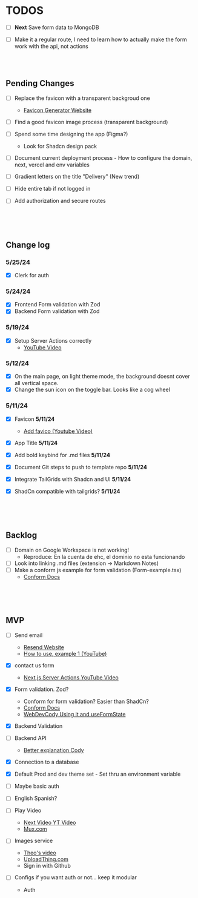 # **TODOS**

<!-- TODO: -->

- [ ] **Next** Save form data to MongoDB
- [ ] Make it a regular route, I need to learn how to actually make the form work with the api, not actions


&nbsp;  
&nbsp;
&nbsp;


<!-- ------------ Pending Changes -------------->

## Pending Changes

- [ ] Replace the favicon with a transparent backgroud one
  - [Favicon Generator Website](https://favicon.io/favicon-converter/)
- [ ] Find a good favicon image process (transparent background)
- [ ] Spend some time designing the app (Figma?)
  - Look for Shadcn design pack
- [ ] Document current deployment process - How to configure the domain, next, vercel and env variables
- [ ] Gradient letters on the title "Delivery" (New trend)
- [ ] Hide entire tab if not logged in

- [ ] Add authorization and secure routes


&nbsp;  
&nbsp;  
&nbsp;

<!-- ------------ CHANGELOG -------------->

## Change log

### **5/25/24**

- [x] Clerk for auth

### **5/24/24**

- [x] Frontend Form validation with Zod
- [x] Backend Form validation with Zod

### **5/19/24**

- [x] Setup Server Actions correctly
  - [YouTube Video](https://www.youtube.com/watch?v=RadgkoJrhu0&ab_channel=ByteGrad)

### **5/12/24**

- [x] On the main page, on light theme mode, the background doesnt cover all vertical space.
- [x] Change the sun icon on the toggle bar. Looks like a cog wheel

### **5/11/24**

- [x] Favicon **5/11/24**
  - [Add favico (Youtube Video)](https://www.youtube.com/watch?v=vkn4ZikqZqw&ab_channel=DevelopedByKPK)
- [x] App Title **5/11/24**
- [x] Add bold keybind for .md files **5/11/24**
- [x] Document Git steps to push to template repo **5/11/24**
- [x] Integrate TailGrids with Shadcn and UI **5/11/24**
- [x] ShadCn compatible with tailgrids? **5/11/24**


<!-- ----------------BACKLOG---------------------- -->

&nbsp;  
&nbsp;  
&nbsp;

## Backlog

- [ ] Domain on Google Workspace is not working!
  - Reproduce: En la cuenta de ehc, el dominio no esta funcionando
- [ ] Look into linking .md files (extension -> Markdown Notes)
- [ ] Make a conform js example for form validation (Form-example.tsx)
  - [Conform Docs](https://conform.guide/integration/nextjs)

&nbsp;  
&nbsp;  
&nbsp;

<!-- ----------------MVP---------------------- -->

## MVP

- [ ] Send email
  - [Resend Website](https://resend.com/)
  - [How to use, example 1 (YouTube)](https://www.youtube.com/watch?v=UqQxfpTQBaE&ab_channel=Resend)
- [x] contact us form
  - [Next.js Server Actions YouTube Video](https://www.youtube.com/watch?v=a2oa0qL4CB8&ab_channel=GTCoding)
- [x] Form validation. Zod?
  - Conform for form validation? Easier than ShadCn?
  - [Conform Docs](https://conform.guide/integration/nextjs)
  - [WebDevCody Using it and useFormState](https://www.youtube.com/watch?v=YyPwb8NFVA8)
- [x] Backend Validation
- [ ] Backend API
  - [Better explanation Cody](https://www.youtube.com/watch?v=BCQK4STfzn4&list=PL63l3MjGviFS2oBuMshpK5fm6EyHQAsTf&index=5&t=298s&ab_channel=WebDevCody)
- [x] Connection to a database
- [x] Default Prod and dev theme set - Set thru an environment variable
- [ ] Maybe basic auth
- [ ] English Spanish?

- [ ] Play Video

  - [Next Video YT Video](https://www.youtube.com/watch?v=8guP6F56TPk&t=29s&ab_channel=Mux)
  - [Mux.com](https://www.mux.com/)

- [ ] Images service
  - [Theo's video](https://www.youtube.com/watch?v=d5x0JCZbAJs&t=2396s&ab_channel=Theo-t3%E2%80%A4gg)
  - [UploadThing.com](https://uploadthing.com/dashboard)
  - Sign in with Github
- [ ] Configs if you want auth or not... keep it modular
  - Auth
